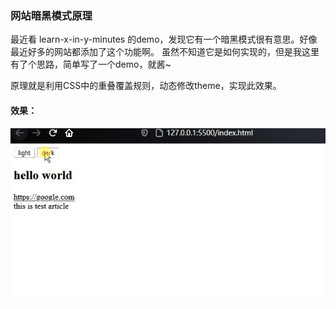 ### 网站暗黑模式原理

最近看 learn-x-in-y-minutes 的demo，发现它有一个暗黑模式很有意思。好像最近好多的网站都添加了这个功能啊。
虽然不知道它是如何实现的，但是我这里有了个思路，简单写了一个demo，就酱~

原理就是利用CSS中的重叠覆盖规则，动态修改theme，实现此效果。

#### 效果：

![demo](assets/demo.gif)